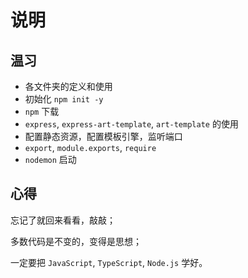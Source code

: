 # 说明

## 温习

- 各文件夹的定义和使用
- 初始化 `npm init -y`
- `npm` 下载
- `express`, `express-art-template`, `art-template` 的使用
- 配置静态资源，配置模板引擎，监听端口
- `export`, `module.exports`, `require`
- `nodemon` 启动

## 心得

忘记了就回来看看，敲敲；

多数代码是不变的，变得是思想；

一定要把 `JavaScript`, `TypeScript`, `Node.js` 学好。
